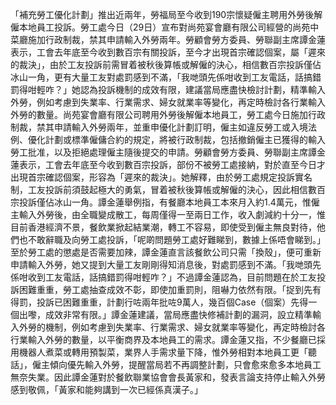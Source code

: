 「補充勞工優化計劃」推出近兩年，勞福局至今收到190宗懷疑僱主聘用外勞後解僱本地員工投訴。勞工處今日（29日）宣布對尚苑宴會廳有限公司經營的尚苑中菜廳施加行政制裁，禁其申請輸入外勞兩年。勞顧會勞方委員、勞聯副主席譚金蓮表示，工會去年底至今收到數百宗有關投訴，至今才出現首宗確認個案，屬「遲來的裁決」，由於工友投訴前需冒着被秋後算帳或解僱的決心，相信數百宗投訴僅佔冰山一角，更有大量工友對處罰感到不滿，「我哋頭先係咁收到工友電話，話搞錯罰得咁輕咋？」她認為投訴機制的成效有限，建議當局應盡快檢討計劃，精準輸入外勞，例如考慮到失業率、行業需求、婦女就業率等變化，再定時檢討各行業輸入外勞的數量。尚苑宴會廳有限公司聘用外勞後解僱本地員工，勞工處今日施加行政制裁，禁其申請輸入外勞兩年，並重申優化計劃訂明，僱主如違反勞工或入境法例、優化計劃或標準僱傭合約的規定，將被行政制裁，包括撤銷僱主已獲得的輸入勞工批准，以及拒絕處理僱主隨後提交的申請。勞顧會勞方委員、勞聯副主席譚金蓮表示，工會去年底至今收到數百宗投訴，部份不被勞工處接納，對於直至今日才出現首宗確認個案，形容為「遲來的裁決」。她解釋，由於勞工處規定投訴實名制，工友投訴前須鼓起極大的勇氣，冒着被秋後算帳或解僱的決心，因此相信數百宗投訴僅佔冰山一角。譚金蓮舉例指，有餐廳本地員工本來月入約1.4萬元，惟僱主輸入外勞後，由全職變成散工，每周僅得一至兩日工作，收入劇減約十分一，惟目前香港經濟不景，餐飲業掀起結業潮，轉工不容易，即使受到僱主無良對待，他們也不敢辭職及向勞工處投訴，「呢啲問題勞工處好難睇到，數據上係唔會睇到。」至於勞工處的懲處是否需要加辣，譚金蓮直言該餐飲公司只需「換殼」，便可重新申請輸入外勞，她又提到大量工友剛剛得知消息後，對處罰感到不滿。「我哋頭先係咁收到工友電話，話搞錯罰得咁輕咋？」不過譚金蓮認為，目前問題在於工友投訴困難重重，勞工處抽查成效不彰，即使加重罰則，阻嚇力依然有限。「捉到先有得罰，投訴已困難重重，計劃行咗兩年批咗9萬人，幾百個Case（個案）先得一個出嚟，成效非常有限。」譚金蓮建議，當局應盡快修補計劃的漏洞，設立精準輸入外勞的機制，例如考慮到失業率、行業需求、婦女就業率等變化，再定時檢討各行業輸入外勞的數量，以平衡商界及本地員工的需求。譚金蓮又指，不少餐廳已採用機器人煮菜或轉用預製菜，業界人手需求量下降，惟外勞相對本地員工更「聽話」，僱主傾向優先輸入外勞，提醒當局若不再調整計劃，只會愈來愈多本地員工無奈失業。因此譚金蓮對於餐飲聯業協會會長黃家和，發表言論支持停止輸入外勞感到敬佩，「黃家和能夠講到一次已經係真漢子。」